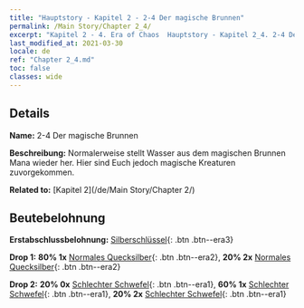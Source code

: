 ```yaml
---
title: "Hauptstory - Kapitel 2 - 2-4 Der magische Brunnen"
permalink: /Main Story/Chapter 2_4/
excerpt: "Kapitel 2 - 4. Era of Chaos  Hauptstory - Kapitel 2_4. 2-4 Der magische Brunnen"
last_modified_at: 2021-03-30
locale: de
ref: "Chapter 2_4.md"
toc: false
classes: wide
---
```


## Details

 **Name:** 2-4 Der magische Brunnen

 **Beschreibung:** Normalerweise stellt Wasser aus dem magischen Brunnen Mana wieder her. Hier sind Euch jedoch magische Kreaturen zuvorgekommen.

 **Related to:** [Kapitel 2](/de/Main Story/Chapter 2/)

## Beutebelohnung

 **Erstabschlussbelohnung:** [Silberschlüssel](/de/Items/con_693/){: .btn .btn--era3}

 **Drop 1:** **80% 1x** [Normales Quecksilber](/de/Items/mat_8/){: .btn .btn--era2}, **20% 2x** [Normales Quecksilber](/de/Items/mat_8/){: .btn .btn--era2}

 **Drop 2:** **20% 0x** [Schlechter Schwefel](/de/Items/mat_3/){: .btn .btn--era1}, **60% 1x** [Schlechter Schwefel](/de/Items/mat_3/){: .btn .btn--era1}, **20% 2x** [Schlechter Schwefel](/de/Items/mat_3/){: .btn .btn--era1}

